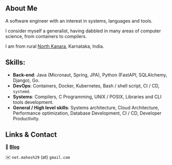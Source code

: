 ## About Me

A software engineer with an interest in systems, languages and tools.

I consider myself a generalist, having dabbled in many areas of computer science, from containers to compilers.

I am from rural [North Kanara](https://en.wikipedia.org/wiki/Uttara_Kannada), Karnataka, India.

## Skills:
* **Back-end**: Java (Micronaut, Spring, JPA), Python (FastAPI, SQLAlchemy, Django), Go.
* **DevOps**: Containers, Docker, Kubernetes, Bash / shell script, CI / CD, `systemd`.
* **Systems**: Compilers, C Programming, UNIX / POSIX, Libraries and CLI tools development.
* **General / High level skills**: Systems architecture, Cloud Architecture, Performance optimization, Database Development, CI / CD, Developer Productivity.

## Links & Contact

📝 [__Blog__](https://mahesh-hegde.github.io/)

✉️ `net.mahesh29` (at) `gmail.com`

